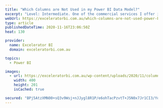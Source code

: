 ```yaml
---
title: "Which Columns are Not Used in my Power BI Data Model?"
excerpt: "Level: Intermediate. One of the commercial services I offer is to complete a health check of Power BI deployments. I look at everything including the data model, the DAX, the queries, the distribution approach, and other things to help you polish your work. I thought I would share with you [...]Read"
webUrl: https://exceleratorbi.com.au/which-columns-are-not-used-power-bi-data-model/
type: article
publishedDateTime: 2020-11-16T23:06:50Z
heat: 130

provider:
  name: Excelerator BI
  domain: exceleratorbi.com.au

topics:
  - Power BI

images:
  - url: https://exceleratorbi.com.au/wp-content/uploads/2020/11/columns-not-used.png
    width: 400
    height: 201
    isCached: true

secured: "BPj5AtzXMN00+sQ3v9Wsj+nJJygl8R1P/e6ohTacPzvtT+J5N0x7Jr1CI3/Yqxx6g9lTwRAgS45Lm+XyWg23f5vsR9K9TZJY8c3D7IHT5uUjaHlUtrZUNuNKenaZZyOlGQzby2o2w6UbZ9/FVPabANwGTm4P0T19aCXBjg5yzGkRT9bjUESLHVcRgpMaDBh1Pu9nsYqQnRLDXFZVApHEyquuD1n3duc0GWTsuBchCQSOji4Iqb1c3zvwXP7gRkb65YHH00eGcSWUSeJ3xpY9s1d1ctlFCXbVvBQmtaAfEDs9MI5NPLwM/puWQvYtYzS6/8QZDWeqjzt3Xu671uejVgaadBzoPDBjoi0ugtCEUOU=;TLfGH4OzwpnTV2XoiSNtQA=="
---
```



